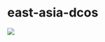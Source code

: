 # east-asia-dcos

<a href="https://portal.azure.com/#create/Microsoft.Template/uri/https%3A%2F%2Fraw.githubusercontent.com%2Fcoreysa%2Feast-asia-dcos%2Fmaster%2F%2Fazuredeploy.json" target="_blank">
    <img src="http://azuredeploy.net/deploybutton.png"/>
</a>
